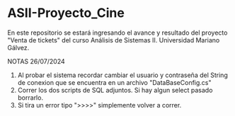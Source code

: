 # ASII-Proyecto_Cine
En este repositorio se estará ingresando el avance y resultado del proyecto "Venta de tickets" del curso Análisis de Sistemas II. Universidad Mariano Gálvez.

NOTAS 26/07/2024

1. Al probar el sistema recordar cambiar el usuario y contraseña del String de conexion que se encuentra en un archivo "DataBaseConfig.cs"
2. Correr los dos scripts de SQL adjuntos. Si hay algun select pasado borrarlo.
3. Si tira un error tipo ">>>>" simplemente volver a correr.


